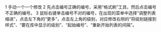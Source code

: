1 手动一个一个修改 
2 先点击编号正确的编号，采用“格式刷”工具，然后点击编号不正确的编号。
3 鼠标右键单击编号不对的编号，在出现的菜单中选择“调整列表缩进”，点击左下角的“更多”，点击左上角的级别，对应修改右侧的“将级别链接到样式”、“要在库中显示的级别”、“起始编号”、“重新开始列表的间隔”。
